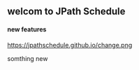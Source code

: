 ## welcom to JPath Schedule
#### new features

https://jpathschedule.github.io/change.png


somthing new
